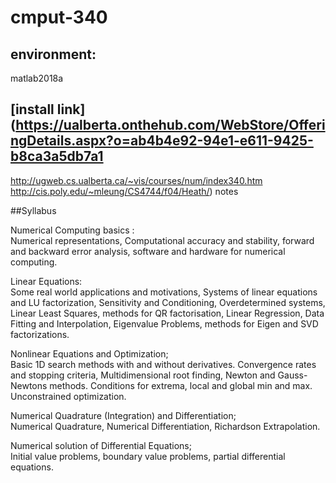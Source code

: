 # cmput-340
## environment: 
matlab2018a <br/>
## [install link] (https://ualberta.onthehub.com/WebStore/OfferingDetails.aspx?o=ab4b4e92-94e1-e611-9425-b8ca3a5db7a1 <br/>
http://ugweb.cs.ualberta.ca/~vis/courses/num/index340.htm<br/>
http://cis.poly.edu/~mleung/CS4744/f04/Heath/) notes<br/>

##Syllabus<br/>


Numerical Computing basics :<br/>
  Numerical representations, Computational accuracy and stability, forward and backward error analysis, software and hardware for numerical computing.<br/>

Linear Equations:<br/>
  Some real world applications and motivations, Systems of linear equations and LU factorization, Sensitivity and Conditioning, Overdetermined systems, Linear Least Squares, methods for QR factorisation, Linear Regression, Data Fitting and Interpolation, Eigenvalue Problems, methods for Eigen and SVD factorizations.<br/>

Nonlinear Equations and Optimization;<br/>
  Basic 1D search methods with and without derivatives. Convergence rates and stopping criteria, Multidimensional root finding, Newton and Gauss-Newtons methods. Conditions for extrema, local and global min and max. Unconstrained optimization.<br/>

Numerical Quadrature (Integration) and Differentiation;<br/>
  Numerical Quadrature, Numerical Differentiation, Richardson Extrapolation.<br/>

Numerical solution of Differential Equations;<br/>
  Initial value problems, boundary value problems, partial differential equations.<br/>

